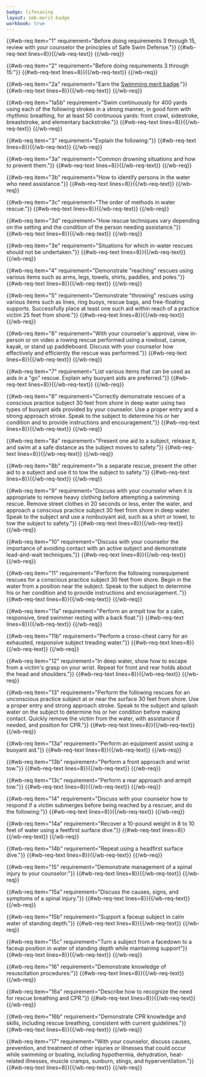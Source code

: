 ```yaml
---
badge: lifesaving
layout: smb-merit-badge
workbook: true
---
```



{{#wb-req item="1" requirement="Before doing requirements 3 through 15, review with your counselor the principles of Safe Swim Defense."}}
{{#wb-req-text lines=8}}{{/wb-req-text}}
{{/wb-req}}

{{#wb-req item="2" requirement="Before doing requirements 3 through 15:"}}
{{#wb-req-text lines=8}}{{/wb-req-text}}
{{/wb-req}}

{{#wb-req item="2a" requirement="Earn the [Swimming merit badge](../swimming/)."}}
{{#wb-req-text lines=8}}{{/wb-req-text}}
{{/wb-req}}

{{#wb-req item="1a5b" requirement="Swim continuously for 400 yards using each of the following strokes in a strong manner, in good form with rhythmic breathing, for at least 50 continuous yards: front crawl, sidestroke, breaststroke, and elementary backstroke."}}
{{#wb-req-text lines=8}}{{/wb-req-text}}
{{/wb-req}}

{{#wb-req item="3" requirement="Explain the following:"}}
{{#wb-req-text lines=8}}{{/wb-req-text}}
{{/wb-req}}

{{#wb-req item="3a" requirement="Common drowning situations and how to prevent them."}}
{{#wb-req-text lines=8}}{{/wb-req-text}}
{{/wb-req}}

{{#wb-req item="3b" requirement="How to identify persons in the water who need assistance."}}
{{#wb-req-text lines=8}}{{/wb-req-text}}
{{/wb-req}}

{{#wb-req item="3c" requirement="The order of methods in water rescue."}}
{{#wb-req-text lines=8}}{{/wb-req-text}}
{{/wb-req}}

{{#wb-req item="3d" requirement="How rescue techniques vary depending on the setting and the condition of the person needing assistance."}}
{{#wb-req-text lines=8}}{{/wb-req-text}}
{{/wb-req}}

{{#wb-req item="3e" requirement="Situations for which in-water rescues should not be undertaken."}}
{{#wb-req-text lines=8}}{{/wb-req-text}}
{{/wb-req}}

{{#wb-req item="4" requirement="Demonstrate \"reaching\" rescues using various items such as arms, legs, towels, shirts, paddles, and poles."}}
{{#wb-req-text lines=8}}{{/wb-req-text}}
{{/wb-req}}

{{#wb-req item="5" requirement="Demonstrate \"throwing\" rescues using various items such as lines, ring buoys, rescue bags, and free-floating supports. Successfully place at least one such aid within reach of a practice victim 25 feet from shore."}}
{{#wb-req-text lines=8}}{{/wb-req-text}}
{{/wb-req}}

{{#wb-req item="6" requirement="With your counselor's approval, view in-person or on video a rowing rescue performed using a rowboat, canoe, kayak, or stand up paddleboard. Discuss with your counselor how effectively and efficiently the rescue was performed."}}
{{#wb-req-text lines=8}}{{/wb-req-text}}
{{/wb-req}}

{{#wb-req item="7" requirement="List various items that can be used as aids in a \"go\" rescue. Explain why buoyant aids are preferred."}}
{{#wb-req-text lines=8}}{{/wb-req-text}}
{{/wb-req}}

{{#wb-req item="8" requirement="Correctly demonstrate rescues of a conscious practice subject 30 feet from shore in deep water using two types of buoyant aids provided by your counselor. Use a proper entry and a strong approach stroke. Speak to the subject to determine his or her condition and to provide instructions and encouragement."}}
{{#wb-req-text lines=8}}{{/wb-req-text}}
{{/wb-req}}

{{#wb-req item="8a" requirement="Present one aid to a subject, release it, and swim at a safe distance as the subject moves to safety."}}
{{#wb-req-text lines=8}}{{/wb-req-text}}
{{/wb-req}}

{{#wb-req item="8b" requirement="In a separate rescue, present the other aid to a subject and use it to tow the subject to safety."}}
{{#wb-req-text lines=8}}{{/wb-req-text}}
{{/wb-req}}

{{#wb-req item="9" requirement="Discuss with your counselor when it is appropriate to remove heavy clothing before attempting a swimming rescue. Remove street clothes in 20 seconds or less, enter the water, and approach a conscious practice subject 30 feet from shore in deep water. Speak to the subject and use a nonbuoyant aid, such as a shirt or towel, to tow the subject to safety."}}
{{#wb-req-text lines=8}}{{/wb-req-text}}
{{/wb-req}}

{{#wb-req item="10" requirement="Discuss with your counselor the importance of avoiding contact with an active subject and demonstrate lead-and-wait techniques."}}
{{#wb-req-text lines=8}}{{/wb-req-text}}
{{/wb-req}}

{{#wb-req item="11" requirement="Perform the following nonequipment rescues for a conscious practice subject 30 feet from shore. Begin in the water from a position near the subject. Speak to the subject to determine his or her condition and to provide instructions and encouragement.."}}
{{#wb-req-text lines=8}}{{/wb-req-text}}
{{/wb-req}}

{{#wb-req item="11a" requirement="Perform an armpit tow for a calm, responsive, tired swimmer resting with a back float."}}
{{#wb-req-text lines=8}}{{/wb-req-text}}
{{/wb-req}}

{{#wb-req item="11b" requirement="Perform a cross-chest carry for an exhausted, responsive subject treading water."}}
{{#wb-req-text lines=8}}{{/wb-req-text}}
{{/wb-req}}

{{#wb-req item="12" requirement="In deep water, show how to escape from a victim's grasp on your wrist. Repeat for front and rear holds about the head and shoulders."}}
{{#wb-req-text lines=8}}{{/wb-req-text}}
{{/wb-req}}

{{#wb-req item="13" requirement="Perform the following rescues for an unconscious practice subject at or near the surface 30 feet from shore. Use a proper entry and strong approach stroke. Speak to the subject and splash water on the subject to determine his or her condition before making contact. Quickly remove the victim from the water, with assistance if needed, and position for CPR."}}
{{#wb-req-text lines=8}}{{/wb-req-text}}
{{/wb-req}}

{{#wb-req item="13a" requirement="Perform an equipment assist using a buoyant aid."}}
{{#wb-req-text lines=8}}{{/wb-req-text}}
{{/wb-req}}

{{#wb-req item="13b" requirement="Perform a front approach and wrist tow."}}
{{#wb-req-text lines=8}}{{/wb-req-text}}
{{/wb-req}}

{{#wb-req item="13c" requirement="Perform a rear approach and armpit tow."}}
{{#wb-req-text lines=8}}{{/wb-req-text}}
{{/wb-req}}

{{#wb-req item="14" requirement="Discuss with your counselor how to respond if a victim submerges before being reached by a rescuer, and do the following:"}}
{{#wb-req-text lines=8}}{{/wb-req-text}}
{{/wb-req}}

{{#wb-req item="14a" requirement="Recover a 10-pound weight in 8 to 10 feet of water using a feetfirst surface dive."}}
{{#wb-req-text lines=8}}{{/wb-req-text}}
{{/wb-req}}

{{#wb-req item="14b" requirement="Repeat using a headfirst surface dive."}}
{{#wb-req-text lines=8}}{{/wb-req-text}}
{{/wb-req}}

{{#wb-req item="15" requirement="Demonstrate management of a spinal injury to your counselor:"}}
{{#wb-req-text lines=8}}{{/wb-req-text}}
{{/wb-req}}

{{#wb-req item="15a" requirement="Discuss the causes, signs, and symptoms of a spinal injury."}}
{{#wb-req-text lines=8}}{{/wb-req-text}}
{{/wb-req}}

{{#wb-req item="15b" requirement="Support a faceup subject in calm water of standing depth."}}
{{#wb-req-text lines=8}}{{/wb-req-text}}
{{/wb-req}}

{{#wb-req item="15c" requirement="Turn a subject from a facedown to a faceup position in water of standing depth while maintaining support"}}
{{#wb-req-text lines=8}}{{/wb-req-text}}
{{/wb-req}}

{{#wb-req item="16" requirement="Demonstrate knowledge of resuscitation procedures:"}}
{{#wb-req-text lines=8}}{{/wb-req-text}}
{{/wb-req}}

{{#wb-req item="16a" requirement="Describe how to recognize the need for rescue breathing and CPR."}}
{{#wb-req-text lines=8}}{{/wb-req-text}}
{{/wb-req}}

{{#wb-req item="16b" requirement="Demonstrate CPR knowledge and skills, including rescue breathing, consistent with current guidelines."}}
{{#wb-req-text lines=8}}{{/wb-req-text}}
{{/wb-req}}

{{#wb-req item="17" requirement="With your counselor, discuss causes, prevention, and treatment of other injuries or illnesses that could occur while swimming or boating, including hypothermia, dehydration, heat-related illnesses, muscle cramps, sunburn, stings, and hyperventilation."}}
{{#wb-req-text lines=8}}{{/wb-req-text}}
{{/wb-req}}
